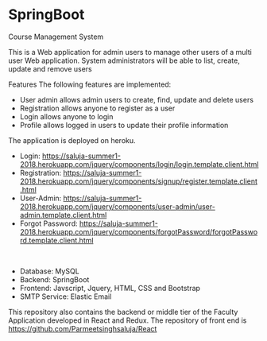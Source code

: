 # SpringBoot
Course Management System

This is a Web application for admin users to manage other users of a multi user Web application. System administrators will be able to list, create, update and remove users

Features
The following features are implemented:
- User admin allows admin users to create, find, update and delete users
- Registration allows anyone to register as a user
- Login allows anyone to login
- Profile allows logged in users to update their profile information

The application is deployed on heroku.
<br/>
- Login: https://saluja-summer1-2018.herokuapp.com/jquery/components/login/login.template.client.html
- Registration: https://saluja-summer1-2018.herokuapp.com/jquery/components/signup/register.template.client.html
- User-Admin: https://saluja-summer1-2018.herokuapp.com/jquery/components/user-admin/user-admin.template.client.html
- Forgot Password: https://saluja-summer1-2018.herokuapp.com/jquery/components/forgotPassword/forgotPassword.template.client.html

<br/>

- Database: MySQL
- Backend: SpringBoot
- Frontend: Javscript, Jquery, HTML, CSS and Bootstrap
- SMTP Service: Elastic Email


This repository also contains the backend or middle tier of the Faculty Application developed in React and Redux.
The repository of front end is https://github.com/Parmeetsinghsaluja/React
